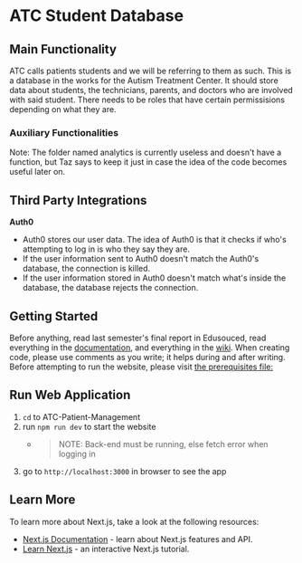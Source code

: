 # ATC Student Database
## Main Functionality
ATC calls patients students and we will be referring to them as such. This is a database in the works for the Autism Treatment Center. It should store data about students, the technicians, parents, and doctors who are involved with said student. There needs to be roles that have certain permissisions depending on what they are. 
### Auxiliary Functionalities
Note: The folder named analytics is currently useless and doesn't have a function, but Taz says to keep it just in case the idea of the code becomes useful later on.


## Third Party Integrations
**Auth0**
* Auth0 stores our user data. The idea of Auth0 is that it checks if who's attempting to log in is who they say they are.
* If the user information sent to Auth0 doesn't match the Auth0's database, the connection is killed.
* If the user information stored in Auth0 doesn't match what's inside the database, the database rejects the connection.



## Getting Started
Before anything, read last semester's final report in Edusouced, read everything in the [documentation](https://github.com/UTDallasEPICS/ATC-Patient-Management-Backend/tree/main/Documentation), and everything in the [wiki](https://github.com/UTDallasEPICS/ATC-Patient-Management-Frontend/wiki).
When creating code, please use comments as you write; it helps during and after writing. 
Before attempting to run the website, please visit [the prerequisites file:](https://github.com/UTDallasEPICS/ATC-Patient-Data/blob/Docu_Cleaning/Documentation/Start%20from%20Scratch.md)


## Run Web Application
1. `cd` to ATC-Patient-Management
2. run `npm run dev` to start the website
    * > NOTE: Back-end must be running, else fetch error when logging in
3. go to `http://localhost:3000` in browser to see the app

## Learn More

To learn more about Next.js, take a look at the following resources:

- [Next.js Documentation](https://nextjs.org/docs) - learn about Next.js features and API.
- [Learn Next.js](https://nextjs.org/learn) - an interactive Next.js tutorial.
